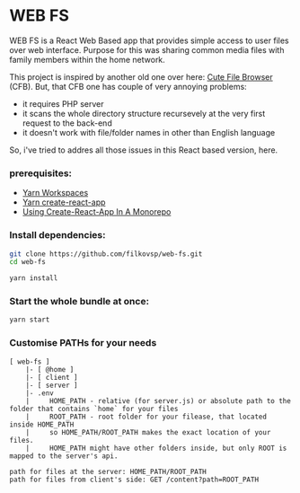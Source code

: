 # WEB FS
WEB FS is a React Web Based app that provides simple access to user files over web interface. Purpose for this was sharing common media files with family members within the home network.

This project is inspired by another old one over here: [Cute File Browser](https://github.com/filkovsp/Cute-File-Browser) (CFB).
But, that CFB one has couple of very annoying problems:
* it requires PHP server
* it scans the whole directory structure recursevely at the very first request to the back-end
* it doesn't work with file/folder names in other than English language

So, i've tried to addres all those issues in this React based version, here.
### prerequisites:
* [Yarn Workspaces](https://classic.yarnpkg.com/en/docs/workspaces)
* [Yarn create-react-app](https://yarnpkg.com/package/create-react-app)
* [Using Create-React-App In A Monorepo](https://frontend-digest.com/using-create-react-app-in-a-monorepo-a4e6f25be7aa)

### Install dependencies:
```sh
git clone https://github.com/filkovsp/web-fs.git
cd web-fs

yarn install
```
### Start the whole bundle at once:
```sh
yarn start
```
### Customise PATHs for your needs
```
[ web-fs ]
    |- [ @home ]
    |- [ client ]
    |- [ server ]
    |- .env
    |     HOME_PATH - relative (for server.js) or absolute path to the folder that contains `home` for your files
    |     ROOT_PATH - root folder for your filease, that located inside HOME_PATH
    |     so HOME_PATH/ROOT_PATH makes the exact location of your files.
    |     HOME_PATH might have other folders inside, but only ROOT is mapped to the server's api.

path for files at the server: HOME_PATH/ROOT_PATH
path for files from client's side: GET /content?path=ROOT_PATH
```